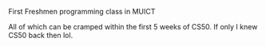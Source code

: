 First Freshmen programming class in MUICT

All of which can be cramped within the first 5 weeks of CS50. If only I knew CS50 back then lol.
